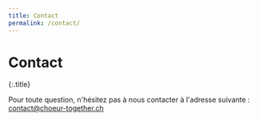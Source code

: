 ```yaml
---
title: Contact
permalink: /contact/
---
```


# Contact
{:.title}

Pour toute question, n'hésitez pas à nous contacter à l'adresse suivante : [contact@choeur-together.ch](mailto:contact@choeur-together.ch)
